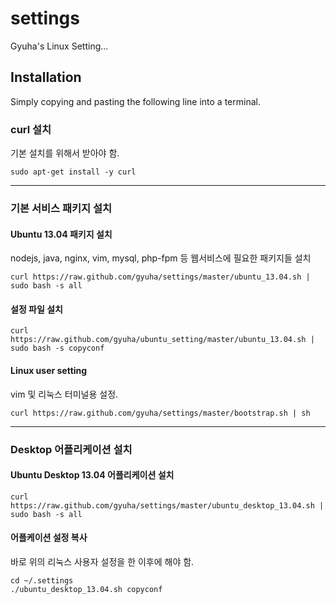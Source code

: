 settings
========

Gyuha's Linux Setting...

## Installation

Simply copying and pasting the following line into a terminal.

### curl 설치
기본 설치를 위해서 받아야 함.

    sudo apt-get install -y curl

-----
### 기본 서비스 패키지 설치

#### Ubuntu 13.04 패키지 설치
nodejs, java, nginx, vim, mysql, php-fpm 등 웹서비스에 필요한 패키지들 설치

    curl https://raw.github.com/gyuha/settings/master/ubuntu_13.04.sh | sudo bash -s all

#### 설정 파일 설치

    curl https://raw.github.com/gyuha/ubuntu_setting/master/ubuntu_13.04.sh | sudo bash -s copyconf

#### Linux user setting
vim 및 리눅스 터미널용 설정.

    curl https://raw.github.com/gyuha/settings/master/bootstrap.sh | sh


-----
### Desktop 어플리케이션 설치

#### Ubuntu Desktop 13.04 어플리케이션 설치

    curl https://raw.github.com/gyuha/settings/master/ubuntu_desktop_13.04.sh | sudo bash -s all

#### 어플케이션 설정 복사
바로 위의 리눅스 사용자 설정을 한 이후에 해야 함.

    cd ~/.settings
	./ubuntu_desktop_13.04.sh copyconf

